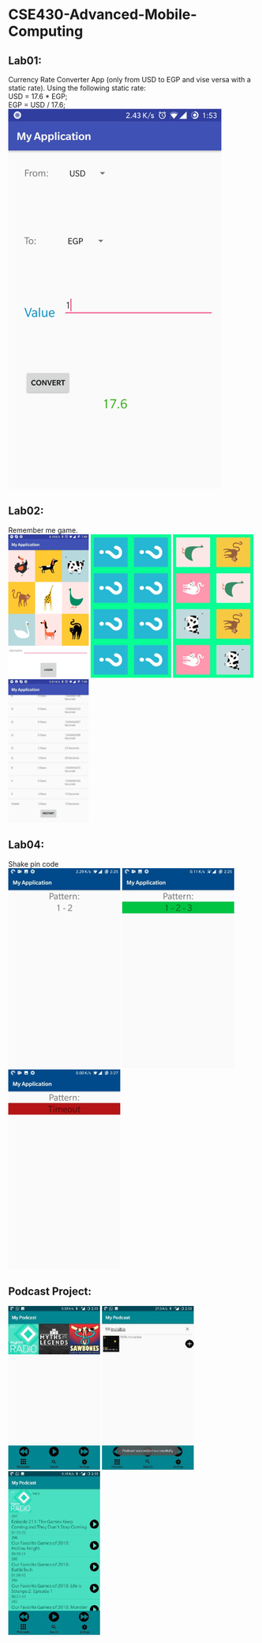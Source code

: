 # CSE430-Advanced-Mobile-Computing
## Lab01:
Currency Rate Converter App (only from USD to EGP and vise versa with a static rate). 
Using the following static rate:  
USD = 17.6 * EGP;  
EGP = USD / 17.6;  
<img src="/Lab01/lab01.jpg" width="432" height="768" />

## Lab02:
Remember me game.<br />
<img src="/Lab02/Screenshots/1.png" width="163" height="290" />
<img src="/Lab02/Screenshots/2.png" width="163" height="290" />
<img src="/Lab02/Screenshots/3.png" width="163" height="290" />
<img src="/Lab02/Screenshots/4.png" width="163" height="290" />

## Lab04:
Shake pin code<br />
<img src="/Lab04/Screenshots/1.png" width="227" height="404" />
<img src="/Lab04/Screenshots/2.png" width="227" height="404" />
<img src="/Lab04/Screenshots/3.png" width="227" height="404" />

## Podcast Project:
<img src="/Podcast Project/Screenshots/1.png" width="186" height="331" />
<img src="/Podcast Project/Screenshots/2.png" width="186" height="331" />
<img src="/Podcast Project/Screenshots/3.png" width="186" height="331" />
